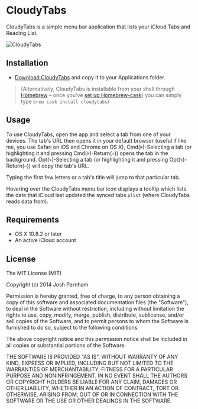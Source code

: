 # CloudyTabs

CloudyTabs is a simple menu bar application that lists your iCloud Tabs and Reading List.

![CloudyTabs](http://joshparnham.com/projects/cloudytabs/CloudyTabs.png)

## Installation

* [Download CloudyTabs](https://github.com/josh-/CloudyTabs/releases/latest) and copy it to your Applications folder.

> (Alternatively, CloudyTabs is installable from your shell through [Homebrew](http://brew.sh) – once you've [set up Homebrew-cask](https://github.com/phinze/homebrew-cask/blob/master/USAGE.md#getting-started)) you can simply type `brew cask install cloudytabs`)

## Usage

To use CloudyTabs, open the app and select a tab from one of your devices. The tab's URL then opens it in your default browser (useful if like me, you use Safari on iOS and Chrome on OS X), Cmd(`⌘`)-Selecting a tab (or highlighting it and pressing Cmd(`⌘`)-Return(`⏎`)) opens the tab in the background. Opt(`⌥`)-Selecting a tab (or highlighting it and pressing Opt(`⌥`)-Return(`⏎`)) will copy the tab's URL.

Typing the first few letters or a tab's title will jump to that particular tab.

Hovering over the CloudyTabs menu bar icon displays a tooltip which lists the date that iCloud last updated the synced tabs `plist` (where CloudyTabs reads data from).

## Requirements

* OS X 10.8.2 or later
* An active iCloud account

## License

The MIT License (MIT)

Copyright (c) 2014 Josh Parnham

Permission is hereby granted, free of charge, to any person obtaining a copy
of this software and associated documentation files (the "Software"), to deal
in the Software without restriction, including without limitation the rights
to use, copy, modify, merge, publish, distribute, sublicense, and/or sell
copies of the Software, and to permit persons to whom the Software is
furnished to do so, subject to the following conditions:

The above copyright notice and this permission notice shall be included in all
copies or substantial portions of the Software.

THE SOFTWARE IS PROVIDED "AS IS", WITHOUT WARRANTY OF ANY KIND, EXPRESS OR
IMPLIED, INCLUDING BUT NOT LIMITED TO THE WARRANTIES OF MERCHANTABILITY,
FITNESS FOR A PARTICULAR PURPOSE AND NONINFRINGEMENT. IN NO EVENT SHALL THE
AUTHORS OR COPYRIGHT HOLDERS BE LIABLE FOR ANY CLAIM, DAMAGES OR OTHER
LIABILITY, WHETHER IN AN ACTION OF CONTRACT, TORT OR OTHERWISE, ARISING FROM,
OUT OF OR IN CONNECTION WITH THE SOFTWARE OR THE USE OR OTHER DEALINGS IN THE
SOFTWARE.
